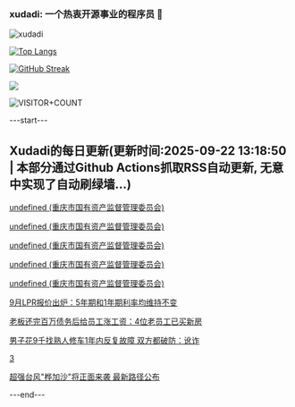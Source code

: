 ### xudadi: 一个热衷开源事业的程序员 👋

![xudadi](https://github-readme-stats-git-masterorgs-github-readme-stats-team.vercel.app/api?username=xudadi)

[![Top Langs](https://github-readme-stats.vercel.app/api/top-langs/?username=xudadi)](https://github.com/anuraghazra/github-readme-stats)

[![GitHub Streak](https://streak-stats.demolab.com?user=xudadi&locale=zh_Hans)](https://git.io/streak-stats)

![](https://raw.githubusercontent.com/xudadi/xudadi/main/assets/github-contribution-grid-snake.svg)

![VISITOR+COUNT](https://komarev.com/ghpvc/?username=xudadi&label=VISITOR+COUNT)


---start---

## Xudadi的每日更新(更新时间:2025-09-22 13:18:50 | 本部分通过Github Actions抓取RSS自动更新, 无意中实现了自动刷绿墙...)

[undefined (重庆市国有资产监督管理委员会)](https://dadilab.github.io/feeds/all.xml)

[undefined (重庆市国有资产监督管理委员会)](https://dadilab.github.io/feeds/all.xml)

[undefined (重庆市国有资产监督管理委员会)](https://dadilab.github.io/feeds/all.xml)

[undefined (重庆市国有资产监督管理委员会)](https://dadilab.github.io/feeds/all.xml)

[undefined (重庆市国有资产监督管理委员会)](https://dadilab.github.io/feeds/all.xml)

[9月LPR报价出炉：5年期和1年期利率均维持不变](https://m.163.com/news/article/KA23EDQS0534A4SC.html)

[老板还完百万债务后给员工涨工资：4位老员工已买新房](https://m.163.com/news/article/KA08CEJA053469LG.html)

[男子花9千找熟人修车1年内反复故障 双方都破防：讹诈](https://m.163.com/news/article/KA0QSIOQ053469LG.html)

[3](https://m.163.com/touch/news/sub/domestic)

[超强台风"桦加沙"将正面来袭 最新路径公布](https://m.163.com/news/article/KA1SQ4AR000189PS.html)

---end---
